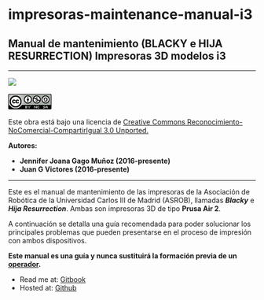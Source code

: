 # impresoras-maintenance-manual-i3

## **Manual de mantenimiento (BLACKY e HIJA RESURRECTION)  Impresoras 3D modelos i3**


---



![](https://avatars1.githubusercontent.com/u/6586261?v=3&s=200)


![](cc.png)

Este obra está bajo una licencia de [Creative Commons Reconocimiento-NoComercial-CompartirIgual 3.0 Unported.
](http://creativecommons.org/licenses/by-nc-sa/3.0/deed.es_ES)

**Autores:** 

* **Jennifer Joana Gago Muñoz (2016-presente)**
* **Juan G Victores (2016-presente)**


---


Este es el manual de mantenimiento de las impresoras de la Asociación de Robótica de la Universidad Carlos III de Madrid (ASROB), llamadas ***Blacky*** e ***Hija Resurrection***. Ambas son impresoras 3D de tipo **Prusa Air 2**.

A continuación se detalla una guía recomendada para poder solucionar los principales problemas que pueden presentarse en el proceso de impresión con ambos dispositivos.

**Este manual es una guía y nunca sustituirá la formación previa de un [operador](http://ieee.uc3m.es/index.php/Operadores#Operadores_Autorizados).**

* Read me at: [Gitbook](https://www.gitbook.com/book/asrob-uc3m/impresoras-maintenance-manual-i3/details)
* Hosted at: [Github](https://github.com/asrob-uc3m/impresoras-maintenance-manual-i3)
